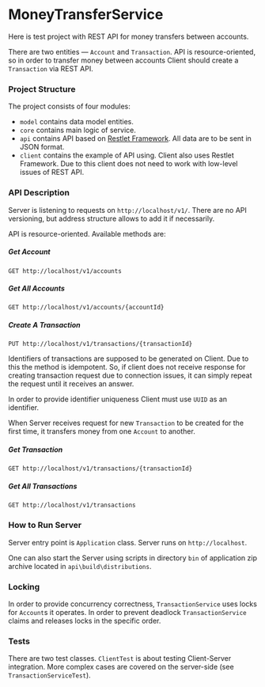 # MoneyTransferService

Here is test project with REST API for money transfers between accounts.

There are two entities — `Account` and `Transaction`. API is resource-oriented, so in order to transfer money between accounts Client should create a `Transaction` via REST API.

### Project Structure

The project consists of four modules:
- `model` contains data model entities.
- `core` contains main logic of service.
- `api` contains API based on [Restlet Framework](http://www.restlet.com). All data are to be sent in JSON format.
- `client` contains the example of API using. Client also uses Restlet Framework. Due to this client does not need to work with low-level issues of REST API.

### API Description

Server is listening to requests on `http://localhost/v1/`. There are no API versioning, but address structure allows to add it if necessarily.

API is resource-oriented. Available methods are:

##### Get Account

`GET http://localhost/v1/accounts`

##### Get All Accounts

`GET http://localhost/v1/accounts/{accountId}`

##### Create A Transaction

`PUT http://localhost/v1/transactions/{transactionId}`

Identifiers of transactions are supposed to be generated on Client. Due to this the method is idempotent. So, if client does not receive response for creating transaction request due to connection issues, it can simply repeat the request until it receives an answer.

In order to provide identifier uniqueness Client must use `UUID` as an identifier.

When Server receives request for new `Transaction` to be created for the first time, it transfers money from one `Account` to another.

##### Get Transaction

`GET http://localhost/v1/transactions/{transactionId}`

##### Get All Transactions

`GET http://localhost/v1/transactions`

### How to Run Server

Server entry point is `Application` class. Server runs on `http://localhost`.

One can also start the Server using scripts in directory `bin` of application zip archive located in `api\build\distributions`.

### Locking

In order to provide concurrency correctness, `TransactionService` uses locks for `Account`s it operates. In order to prevent deadlock `TransactionService` claims and releases locks in the specific order.

### Tests

There are two test classes. `ClientTest` is about testing Client-Server integration. More complex cases are covered on the server-side (see `TransactionServiceTest`).
